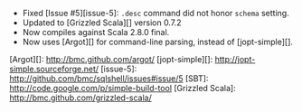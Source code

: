 * Fixed [Issue #5][issue-5]: `.desc` command did not honor `schema` setting.
* Updated to [Grizzled Scala][] version 0.7.2
* Now compiles against Scala 2.8.0 final.
* Now uses [Argot][] for command-line parsing, instead of [jopt-simple][].

[Argot][]: http://bmc.github.com/argot/
[jopt-simple][]: http://jopt-simple.sourceforge.net/
[issue-5]: http://github.com/bmc/sqlshell/issues#issue/5
[SBT]: http://code.google.com/p/simple-build-tool
[Grizzled Scala]: http://bmc.github.com/grizzled-scala/
